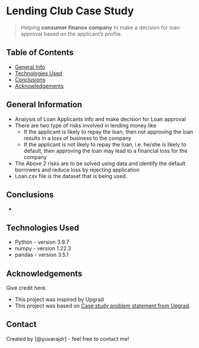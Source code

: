 # Lending Club Case Study
> Helping **consumer finance company** to make a decision for loan approval based on the applicant’s profile.


## Table of Contents
* [General Info](#general-information)
* [Technologies Used](#technologies-used)
* [Conclusions](#conclusions)
* [Acknowledgements](#acknowledgements)

<!-- You can include any other section that is pertinent to your problem -->

## General Information
- Analysis of Loan Applicants info and make decision for Loan approval
- There are two type of risks involved in lending money like
    -   If the applicant is likely to repay the loan, then not approving the loan results in a loss of business to the company
    -   If the applicant is not likely to repay the loan, i.e. he/she is likely to default, then approving the loan may lead to a financial loss for the company
- The Above 2 risks are to be solved using data and identify the default borrowers and reduce loss by rejecting application
- Loan.csv file is the dataset that is being used.

<!-- You don't have to answer all the questions - just the ones relevant to your project. -->

## Conclusions
- 

<!-- You don't have to answer all the questions - just the ones relevant to your project. -->


## Technologies Used
- Python - version 3.9.7
- numpy - version 1.22.3
- pandas - version 3.5.1

<!-- As the libraries versions keep on changing, it is recommended to mention the version of library used in this project -->

## Acknowledgements
Give credit here.
- This project was inspired by Upgrad
- This project was based on [Case study problem statement from Upgrad](https://learn.upgrad.com).


## Contact
Created by [@yuvarajdr] - feel free to contact me!


<!-- Optional -->
<!-- ## License -->
<!-- This project is open source and available under the [... License](). -->

<!-- You don't have to include all sections - just the one's relevant to your project -->